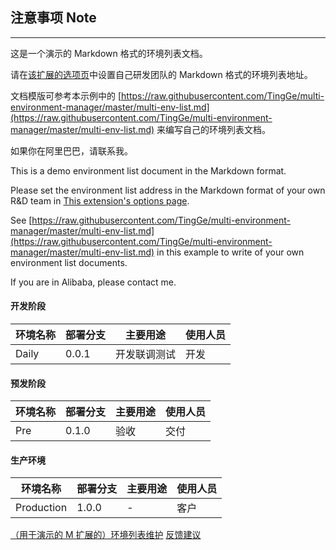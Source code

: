 ## 注意事项 Note

<hr/>


这是一个演示的 Markdown 格式的环境列表文档。

请在[该扩展的选项页](chrome-extension://ehboglklfbenahbjndhnpkicglekincp/options.html)中设置自己研发团队的 Markdown 格式的环境列表地址。

文档模版可参考本示例中的 [https://raw.githubusercontent.com/TingGe/multi-environment-manager/master/multi-env-list.md](https://raw.githubusercontent.com/TingGe/multi-environment-manager/master/multi-env-list.md) 来编写自己的环境列表文档。

如果你在阿里巴巴，请联系我。


This is a demo environment list document in the Markdown format.

Please set the environment list address in the Markdown format of your own R&D team in [This extension's options page](chrome-extension://ehboglklfbenahbjndhnpkicglekincp/options.html).

See [https://raw.githubusercontent.com/TingGe/multi-environment-manager/master/multi-env-list.md](https://raw.githubusercontent.com/TingGe/multi-environment-manager/master/multi-env-list.md) in this example to write of your own environment list documents.

If you are in Alibaba, please contact me.


#### **开发阶段**

| 环境名称 | **部署分支** | **主要用途** | **使用人员** |
| -------- | ------------ | ------------ | ------------ |
| Daily    | 0.0.1        | 开发联调测试 | 开发         |

#### **预发阶段**

| 环境名称                                                     | **部署分支** | **主要用途** | 使用人员 |
| ------------------------------------------------------------ | ------------ | ------------ | ---------------- |
| Pre                               | 0.1.0 | 验收 | 交付      |

#### 生产环境

| 环境名称   | **部署分支** | 主要用途 | 使用人员 |
| ---------- | ------------ | -------- | -------- |
| Production | 1.0.0        | -        | 客户     |

[（用于演示的 M 扩展的）环境列表维护](https://github.com/TingGe/multi-env-switch/edit/master/multi-env-list.md)
[反馈建议](https://github.com/TingGe/multi-env-switch/issues)

